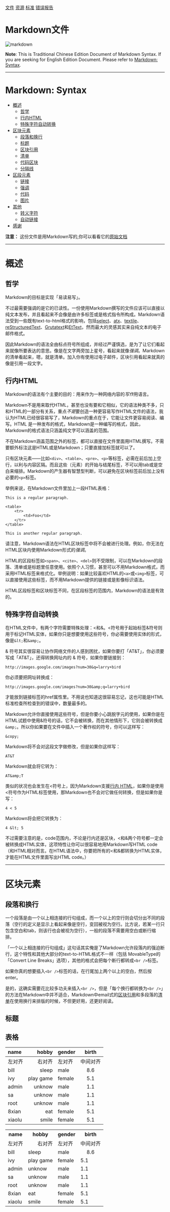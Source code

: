 [文件](https://markdown.tw)
[资源](https://markdown.tw/resources.html)
[标准](commonmark.org)
[错误报告][err_report]

[err_report]:https://github.com/othree/markdown-syntax-zhtw/issues

# Markdown文件
![markdown][8xian]

[8xian]:https://markdown.tw/images/208x128.png

**Note**: This is Traditional Chinese Edition Document of Markdown Syntax. If you are seeking for English Edition Document. Please refer to [Markdown: Syntax](http://daringfireball.net/projects/markdown/syntax).

---
# Markdown: Syntax
+ [概述](https://markdown.tw/#overview)
  - [哲学](https://markdown.tw/#philosophy)
  - [行内HTML](https://markdown.tw/#html)
  - [特殊字符自动转换](https://markdown.tw/#autoescape)
+ [区块元素](https://markdown.tw/#block)
  - [段落和换行](https://markdown.tw/#p)
  - [标题](https://markdown.tw/#header)
  - [区块引用](https://markdown.tw/#blockquote)
  - [清单](https://markdown.tw/#list)
  - [代码区块](https://markdown.tw/#precode)
  - [分隔线](https://markdown.tw/#hr)
+ [区段元素](https://markdown.tw/#span)
  - [链接](https://markdown.tw/#link)
  - [强调](https://markdown.tw/#em)
  - [代码](https://markdown.tw/#code)
  - [图片](https://markdown.tw/#img)
+ [其他](https://markdown.tw/#misc)
  - [转义字符](https://markdown.tw/#backslash)
  - [自动链接](https://markdown.tw/#autolink)
+ [感谢](https://markdown.tw/#acknowledgement)

**注意：** 这份文件是用Markdown写的,你可以看看它的[原始文档](https://github.com/othree/markdown-syntax-zhtw/blob/master/syntax.md)

---
# 概述
## 哲学

Markdown的目标是实现「易读易写」。

不过最需要强调的是它的已读性。一份使用Markdown撰写的文件应该可以直接以纯文本发布，并且看起来不会像是由许多标签或是格式指令所构成。Markdown语法受到一些既有text-to-html格式的影响，包括[select](http://docutils.sourceforge.net/mirror/setext.html)、[atx](http://www.aaronsw.com/2002/atx/)、[textile](http://textism.com/tools/textile/)、[reStructuredText](http://docutils.sourceforge.net/rst.html)、[Grutatext](http://www.triptico.com/software/grutatxt.html)和[EtText](http://ettext.taint.org/doc/)，然而最大的灵感其实来自纯文本的电子邮件格式。

因此Markdown的语法全由标点符号所组成，并经过严谨慎选，是为了让它们看起来就像所要表达的意思。像是在文字两旁加上星号，看起来就像*强调*。Markdown的清单看起来，嗯，就是清单。加入你有使用过电子邮件，区块引用看起来就真的像是引用一段文字。

## 行内HTML
Markdown的语法有个主要的目的：用来作为一种网络内容的*写作*用语言。

Markdown不是用来取代HTML，甚至也没有要和它相似，它的语法种类不多，只和HTML的一部分有关系，重点*不是*要创造一种更容易写作HTML文件的语法，我认为HTML已经很容易写了，Markdown的重点在于，它能让文件更容易阅读、编写。HTML 是一种发布的格式，Markdown是一种编写的格式，因此，Markdown的格式语法只涵盖纯文字可以涵盖的范围。

不在Markdown涵盖范围之外的标签，都可以直接在文件里面用HTML撰写。不需要额外标注这是HTML或是Markdown；只要直接加标签就可以了。

只有区块元素——比如`<div>`、`<table>`、`<pre>`、`<p>`等标签，必需在前后加上空行，以利与内容区隔。而且这些（元素）的开始与结尾标签，不可以用tab或是空白来缩排。Markdown的产生器有智慧型判断，可以避免在区块标签前后加上没有必要的`<p>`标签。

举例来说，在Markdown文件里加上一段HTML表格：
```
This is a regular paragraph.

<table>
    <tr>
        <td>Foo</td>
    </tr>
</table>

This is another regular paragraph.
```

请注意，Markdown语法在HTML区块标签中将不会被进行处理。例如，你无法在HTML区块内使用Markdown形式的*强调*。

HTML的区段标签如`<span>`、`<cite>`、`<del>`则不受限制，可以在Markdown的段落、清单或是标题里任意使用。依照个人习惯，甚至可以不用Markdown格式，而采用HTML标签来格式化。举例说明：如果比较喜欢HTML的`<a>`或`<img>`标签，可以直接使用这些标签，而不用Markdown提供的链接或是影像标识语法。

HTML区段标签和区块标签不同，在区段标签的范围内，Markdown的语法是有效的。

## 特殊字符自动转换

在HTML文件中，有两个字符需要特殊处理：<和&。<符号用于起始标签&符号则用于标记HTML实体，如果你只是想要使用这些符号，你必需要使用实体的形式，像是`&lt;`和`&amp;`。

& 符号其实很容易让协作网络文件的人感到困扰，如果你要打「AT&T」，你必须要写成「AT&amp;T」，还得转换网址内的 & 符号，如果你要链接到：

`http://images.google.com/images?num=30&q=larry+bird`

你必须要把网址转换成：

`http://images.google.com/images?num=30&amp;q=larry+bird`

才能放到链接标签的href属性里。不用说也知道这很容易忘记，这也可能是HTML标准检查所检查到的错误中，数量最多的。

Markdown允许你直接使用这些符号，但是你要小心跳脱字元的使用，如果你是在HTML试题中使用&符号的话，它不会被转换，而在其他情形下，它则会被转换成`&amp;`。所以你如果要在文件中插入一个著作权的符号，你可以这样写：

`&copy;`

Markdown将不会对这段文字做修改，但是如果你这样写：

`AT&T`

Markdown就会将它转为：

`AT&amp;T`

类似的状况也会发生在<符号上，因为Markdown支援[行内 HTML](https://markdown.tw/#html)，如果你是使用<符号作为HTML标签使用，那Markdown也不会对它做任何转换，但是如果你是写：

`4 < 5`

Markdown将会把它转换为：

`4 &lt; 5`

不过需要注意的是，code范围内，不论是行内还是区块，<和&两个符号都一定会被转换成HTML实体，这项特性让你可以很容易地用Markdown写HTML code（和HTML相对而言。在HTML语法中，你要把所有的<和&都转换为HTML实体，才能在HTML文件里面写出HTML code。）

---

# 区块元素
## 段落和换行

一个段落是由一个以上相连接的行句组成，而一个以上的空行则会切分出不同的段落（空行的定义是显示上看起来像是空行，变回被视为空行。比方说，若某一行只包含空白和tab，则该行也会被视为空行），一般的段落不需要用空白或断行缩排。

「一个以上相连接的行句组成」这句话其实俺是了Markdown允许段落内的强迫断行，这个特性和其他大部分的text-to-HTML格式不一样（包括 MovableType的 「Convert Line Breaks」选项），其他的格式会把每个断行都转成`<br />`标签。

如果你真的想要插入`<br />`标签的话，在行尾加上两个以上的空白，然后按enter。

是的，这确实需要花比较多功夫来插入`<br />`，但是「每个换行都转换为`<br />`」的方法在Markdown中并不适合，Markdown中email式的[区块引用](https://markdown.tw/#blockquote)和多段落的[清单](https://markdown.tw/#list)在使用换行来排版的时候，不但更好用，还更好阅读。

## 标题

## 表格

|name|hobby|gender|birth|
|:---|---:|---|:---:|
|左对齐|右对齐|左对齐|中间对齐|
|bill|sleep|male|8.6|
|ivy|play game|female|5.1|
|admin|unknow|male|1.1|
|sa|unknow|male|1.1|
|root|unknow|male|1.1|
|8xian|eat|female|5.1|
|xiaolu|smile|female|5.1|


<table>
<tr>
<th>name</th>
<th>hobby</th>
<th>gender</th>
<th>birth</th>
</tr>
<tr>
<td>左对齐</td>
<td align="right">右对齐</td>
<td>左对齐</td>
<td align="center">中间对齐</td>
</tr>
<tr>
<td>bill</td>
<td>sleep</td>
<td>male</td>
<td align="center">8.6</td>
</tr>
<tr>
<td>ivy</td>
<td>play game</td>
<td>female</td>
<td>5.1</td>
</tr>
<tr>
<td>admin</td>
<td>unknow</td>
<td>male</td>
<td>1.1</td>
</tr>
<tr>
<td>sa</td>
<td>unknow</td>
<td>male</td>
<td>1.1</td>
</tr>
<tr>
<td>root</td>
<td>unknow</td>
<td>male</td>
<td>1.1</td>
</tr>
<tr>
<td>8xian</td>
<td>eat</td>
<td>female</td>
<td>5.1</td>
</tr>
<tr>
<td>xiaolu</td>
<td>smile</td>
<td>female</td>
<td>5.1</td>
</tr>
</table>